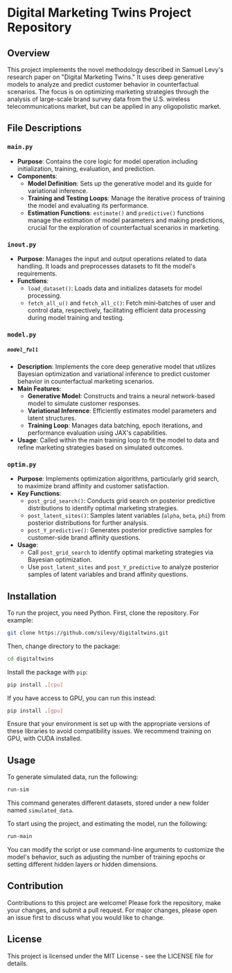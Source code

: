 # Digital Marketing Twins Project Repository

## Overview

This project implements the novel methodology described in Samuel Levy's research paper on "Digital Marketing Twins." It uses deep generative models to analyze and predict customer behavior in counterfactual scenarios. The focus is on optimizing marketing strategies through the analysis of large-scale brand survey data from the U.S. wireless telecommunications market, but can be applied in any oligopolistic market. 

## File Descriptions


### `main.py`

- **Purpose**: Contains the core logic for model operation including initialization, training, evaluation, and prediction.
- **Components**:
  - **Model Definition**: Sets up the generative model and its guide for variational inference.
  - **Training and Testing Loops**: Manage the iterative process of training the model and evaluating its performance.
  - **Estimation Functions**: `estimate()` and `predictive()` functions manage the estimation of model parameters and making predictions, crucial for the exploration of counterfactual scenarios in marketing.

### `inout.py`

- **Purpose**: Manages the input and output operations related to data handling. It loads and preprocesses datasets to fit the model's requirements.
- **Functions**:
  - `load_dataset()`: Loads data and initializes datasets for model processing.
  - `fetch_all_u()` and `fetch_all_c()`: Fetch mini-batches of user and control data, respectively, facilitating efficient data processing during model training and testing.

### `model.py`


##### `model_full`

- **Description**: Implements the core deep generative model that utilizes Bayesian optimization and variational inference to predict customer behavior in counterfactual marketing scenarios.
- **Main Features**:
  - **Generative Model**: Constructs and trains a neural network-based model to simulate customer responses.
  - **Variational Inference**: Efficiently estimates model parameters and latent structures.
  - **Training Loop**: Manages data batching, epoch iterations, and performance evaluation using JAX's capabilities.
- **Usage**: Called within the main training loop to fit the model to data and refine marketing strategies based on simulated outcomes.

### `optim.py`

- **Purpose**: Implements optimization algorithms, particularly grid search, to maximize brand affinity and customer satisfaction.
- **Key Functions**:
  - `post_grid_search()`: Conducts grid search on posterior predictive distributions to identify optimal marketing strategies.
  - `post_latent_sites()`: Samples latent variables (`alpha`, `beta`, `phi`) from posterior distributions for further analysis.
  - `post_Y_predictive()`: Generates posterior predictive samples for customer-side brand affinity questions.
- **Usage**:
  - Call `post_grid_search` to identify optimal marketing strategies via Bayesian optimization.
  - Use `post_latent_sites` and `post_Y_predictive` to analyze posterior samples of latent variables and brand affinity questions.



## Installation

To run the project, you need Python. First, clone the repository. For example:

```bash
git clone https://github.com/silevy/digitaltwins.git
```
Then, change directory to the package:

```bash
cd digitaltwins
```
Install the package with `pip`:

```bash
pip install .[cpu]
```
If you have access to GPU, you can run this instead:

```bash
pip install .[gpu]
```

Ensure that your environment is set up with the appropriate versions of these libraries to avoid compatibility issues. We recommend training on GPU, with CUDA installed. 

## Usage

To generate simulated data, run the following:

```bash
run-sim
```
This command generates different datasets, stored under a new folder named `simulated_data`.

To start using the project, and estimating the model, run the following:

```bash
run-main
```

You can modify the script or use command-line arguments to customize the model's behavior, such as adjusting the number of training epochs or setting different hidden layers or hidden dimensions.

## Contribution

Contributions to this project are welcome! Please fork the repository, make your changes, and submit a pull request. For major changes, please open an issue first to discuss what you would like to change.

## License

This project is licensed under the MIT License - see the LICENSE file for details.

